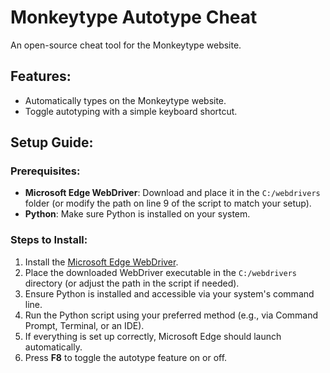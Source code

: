 # Monkeytype Autotype Cheat

An open-source cheat tool for the Monkeytype website.

## Features:
- Automatically types on the Monkeytype website.
- Toggle autotyping with a simple keyboard shortcut.

## Setup Guide:

### Prerequisites:
- **Microsoft Edge WebDriver**: Download and place it in the `C:/webdrivers` folder (or modify the path on line 9 of the script to match your setup).
- **Python**: Make sure Python is installed on your system.

### Steps to Install:
1. Install the [Microsoft Edge WebDriver](https://developer.microsoft.com/en-us/microsoft-edge/tools/webdriver/).
2. Place the downloaded WebDriver executable in the `C:/webdrivers` directory (or adjust the path in the script if needed).
3. Ensure Python is installed and accessible via your system's command line.
4. Run the Python script using your preferred method (e.g., via Command Prompt, Terminal, or an IDE).
5. If everything is set up correctly, Microsoft Edge should launch automatically.
6. Press **F8** to toggle the autotype feature on or off.
